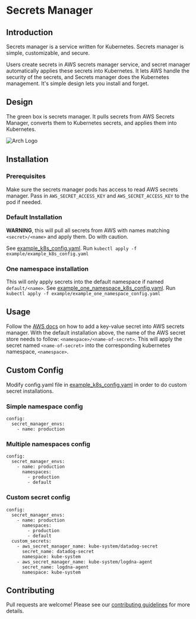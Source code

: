 # Secrets Manager

## Introduction
Secrets manager is a service written for Kubernetes. Secrets manager is simple, customizable, and secure.

Users create secrets in AWS secrets manager service, and secret manager automatically applies these secrets into Kubernetes. It lets AWS handle the security of the secrets, and Secrets manager does the Kubernetes management. It's simple design lets you install and forget.


## Design
The green box is secrets manager. It pulls secrets from AWS Secrets Manager, converts them to Kubernetes secrets, and applies them into Kubernetes.

![Arch Logo](/images/arch.png)

## Installation
### Prerequisites
Make sure the secrets manager pods has access to read AWS secrets manager. Pass in `AWS_SECRET_ACCESS_KEY` and `AWS_SECRET_ACCESS_KEY` to the pod if needed.

### Default Installation
 **WARNING**, this will pull all secrets from AWS with names matching `<secret>/<name>` and apply them. Do with caution.

See [example_k8s_config.yaml](https://github.com/limebike/secrets-manager/blob/master/example/example_k8s_config.yaml). Run `kubectl apply -f example/example_k8s_config.yaml`

### One namespace installation
This will only apply secrets into the default namespace if named `default/<name>`. See [example_one_namespace_k8s_config.yaml](https://github.com/limebike/secrets-manager/blob/master/example/example_one_namespace_config.yaml). Run `kubectl apply -f example/example_one_namespace_config.yaml`

## Usage
Follow the [AWS docs](https://docs.aws.amazon.com/secretsmanager/latest/userguide//tutorials_basic.html) on how to add a key-value secret into AWS secrets manager.
With the default installation above, the name of the AWS secret store needs to follow: `<namespace>/<name-of-secret>`. This will apply the secret named `<name-of-secret>`  into the corresponding kubernetes namespace, `<namespace>`.


## Custom Config
Modify config.yaml file in [example_k8s_config.yaml](https://github.com/limebike/secrets-manager/blob/master/example/example_k8s_config.yaml) in order to do custom secret installations.

### Simple namespace config
```
config:
  secret_manager_envs:
    - name: production
```

### Multiple namespaces config
```
config:
  secret_manager_envs:
    - name: production
      namespaces:
        - production
        - default
```

### Custom secret config
```
config:
  secret_manager_envs:
    - name: production
      namespaces:
        - production
        - default
  custom_secrets:
    - aws_secret_manager_name: kube-system/datadog-secret
      secret_name: datadog-secret
      namespace: kube-system
    - aws_secret_manager_name: kube-system/logdna-agent
      secret_name: logdna-agent
      namespace: kube-system
```

## Contributing
Pull requests are welcome! Please see our [contributing guidelines](https://github.com/limebike/secrets-manager/blob/master/.github/CONTRIBUTING.md) for more details.